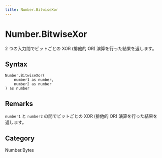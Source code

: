 ```yaml
---
title: Number.BitwiseXor
---
```


# Number.BitwiseXor


2 つの入力間でビットごとの XOR (排他的 OR) 演算を行った結果を返します。


## Syntax

```powerquery
Number.BitwiseXor(
    number1 as number,
    number2 as number
) as number
```


## Remarks

<code>number1</code> と <code>number2</code> の間でビットごとの XOR (排他的 OR) 演算を行った結果を返します。



## Category
Number.Bytes
